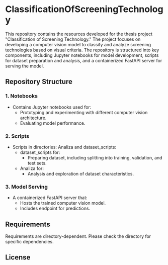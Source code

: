 # ClassificationOfScreeningTechnology

This repository contains the resources developed for the thesis project "Classification of Screening Technology." 
The project focuses on developing a computer vision model to classify and analyze screening technologies based on visual criteria. 
The repository is structured into key components, including Jupyter notebooks for model development, scripts for dataset preparation and analysis, and a containerized FastAPI server for serving the model.

## Repository Structure

### 1. **Notebooks**
- Contains Jupyter notebooks used for:
  - Prototyping and experimenting with different computer vision architecture.
  - Evaluating model performance.

### 2. **Scripts**
- Scripts in directories: Analiza and dataset_scripts:
    -  dataset_scripts for:
        - Preparing dataset, including splitting into training, validation, and test sets.
    - Analiza for:
        - Analysis and exploration of dataset characteristics.

### 3. **Model Serving**
- A containerized FastAPI server that:
  - Hosts the trained computer vision model.
  - Includes endpoint for predictions.
 
    
## Requirements
  Requirements are directory-dependent. Please check the directory for specific dependencies.

## License



